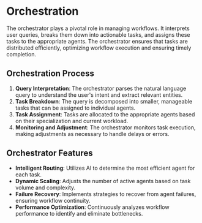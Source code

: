 # Orchestration

The orchestrator plays a pivotal role in managing workflows. It interprets user queries, breaks them down into actionable tasks, and assigns these tasks to the appropriate agents. The orchestrator ensures that tasks are distributed efficiently, optimizing workflow execution and ensuring timely completion.

## Orchestration Process

1. **Query Interpretation**: The orchestrator parses the natural language query to understand the user's intent and extract relevant entities.
2. **Task Breakdown**: The query is decomposed into smaller, manageable tasks that can be assigned to individual agents.
3. **Task Assignment**: Tasks are allocated to the appropriate agents based on their specialization and current workload.
4. **Monitoring and Adjustment**: The orchestrator monitors task execution, making adjustments as necessary to handle delays or errors.

## Orchestrator Features

- **Intelligent Routing**: Utilizes AI to determine the most efficient agent for each task.
- **Dynamic Scaling**: Adjusts the number of active agents based on task volume and complexity.
- **Failure Recovery**: Implements strategies to recover from agent failures, ensuring workflow continuity.
- **Performance Optimization**: Continuously analyzes workflow performance to identify and eliminate bottlenecks.
